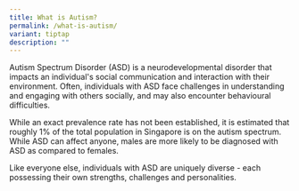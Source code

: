 ```yaml
---
title: What is Autism?
permalink: /what-is-autism/
variant: tiptap
description: ""
---
```

<p>Autism Spectrum Disorder (ASD) is a neurodevelopmental disorder that impacts
an individual's social communication and interaction with their environment.
Often, individuals with ASD face challenges in understanding and engaging
with others socially, and may also encounter behavioural difficulties.</p>
<p></p>
<p>While an exact prevalence rate has not been established, it is estimated
that roughly 1% of the total population in Singapore is on the autism spectrum.
While ASD can affect anyone, males are more likely to be diagnosed with
ASD as compared to females.</p>
<p></p>
<p>Like everyone else, individuals with ASD are uniquely diverse - each possessing
their own strengths, challenges and personalities.</p>